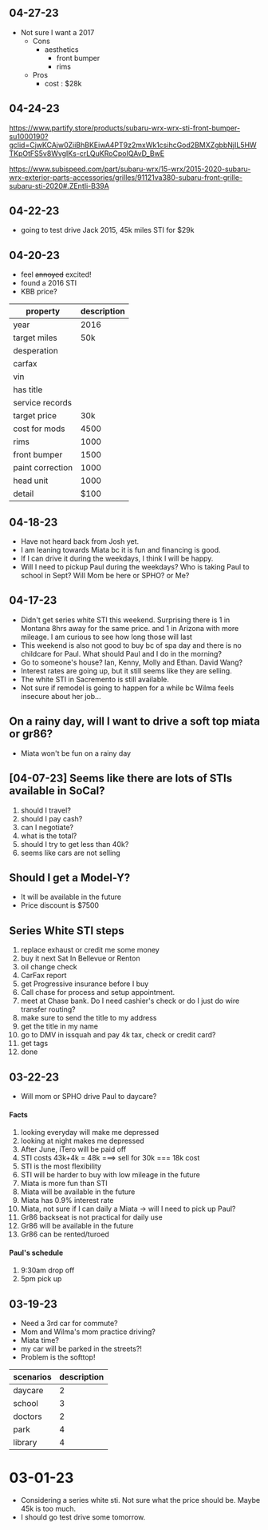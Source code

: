 
## 04-27-23
- Not sure I want a 2017
  - Cons
    - aesthetics
      - front bumper
      - rims
  - Pros
    - cost : $28k


## 04-24-23
https://www.partify.store/products/subaru-wrx-wrx-sti-front-bumper-su1000190?gclid=CjwKCAjw0ZiiBhBKEiwA4PT9z2mxWk1csihcGod2BMXZgbbNjIL5HWTKpOtFS5v8WvgIKs-crLQuKRoCpoIQAvD_BwE

https://www.subispeed.com/part/subaru-wrx/15-wrx/2015-2020-subaru-wrx-exterior-parts-accessories/grilles/91121va380-subaru-front-grille-subaru-sti-2020#.ZEntIi-B39A

## 04-22-23
- going to test drive Jack 2015, 45k miles STI for $29k

## 04-20-23
- feel ~~annoyed~~ excited!
- found a 2016 STI
- KBB price?

| property         | description |
| ---------------- | ----------- |
| year             | 2016        |
| target miles     | 50k         |
| desperation      |             |
| carfax           |             |
| vin              |             |
| has title        |             |
| service records  |             |
| target price     | 30k         |
| cost for mods    | 4500        |
| rims             | 1000        |
| front bumper     | 1500        |
| paint correction | 1000        |
| head unit        | 1000        |
| detail           | $100        |


## 04-18-23
- Have not heard back from Josh yet.
- I am leaning towards Miata bc it is fun and financing is good.
- If I can drive it during the weekdays, I think I will be happy. 
- Will I need to pickup Paul during the weekdays? Who is taking Paul to school in Sept? Will Mom be here or SPHO? or Me?

## 04-17-23
- Didn't get series white STI this weekend. Surprising there is 1 in Montana 8hrs away for the same price. and 1 in Arizona with more mileage. I am curious to see how long those will last
- This weekend is also not good to buy bc of spa day and there is no childcare for Paul. What should Paul and I do in the morning?
- Go to someone's house? Ian, Kenny, Molly and Ethan. David Wang? 
- Interest rates are going up, but it still seems like they are selling.
- The white STI in Sacremento is still available.
- Not sure if remodel is going to happen for a while bc Wilma feels insecure about her job...

## On a rainy day, will I want to drive a soft top miata or gr86?
- Miata won't be fun on a rainy day 

## [04-07-23] Seems like there are lots of STIs available in SoCal? 
1. should I travel?
2. should I pay cash?
3. can I negotiate?
4. what is the total?
5. should I try to get less than 40k? 
6. seems like cars are not selling

## Should I get a Model-Y?
- It will be available in the future
- Price discount is $7500

## Series White STI steps
1. replace exhaust or credit me some money
2. buy it next Sat In Bellevue or Renton
3. oil change check
4. CarFax report
5. get Progressive insurance before I buy
6. Call chase for process and setup appointment.
7. meet at Chase bank. Do I need cashier's check or do I just do wire transfer routing?
8. make sure to send the title to my address
9. get the title in my name
10. go to DMV in issquah and pay 4k tax, check or credit card? 
11. get tags
12. done







## 03-22-23
- Will mom or SPHO drive Paul to daycare? 

#### Facts
1. looking everyday will make me depressed
2. looking at night makes me depressed
3. After June, iTero will be paid off
4. STI costs 43k+4k = 48k ===> sell for 30k === 18k cost
5. STI is the most flexibility
6. STI will be harder to buy with low mileage in the future
7. Miata is more fun than STI
8. Miata will be available in the future
9. Miata has 0.9% interest rate
10. Miata, not sure if I can daily a Miata -> will I need to pick up Paul?
11. Gr86 backseat is not practical for daily use
12. Gr86 will be available in the future
13. Gr86 can be rented/turoed


#### Paul's schedule
1. 9:30am drop off
2. 5pm pick up

## 03-19-23
- Need a 3rd car for commute?
- Mom and Wilma's mom practice driving?
- Miata time?
- my car will be parked in the streets?!
- Problem is the softtop!


| scenarios | description |
| --------- | ----------- |
| daycare   | 2           |
| school    | 3           |
| doctors   | 2           |
| park      | 4           |
| library   | 4           |



# 03-01-23
* Considering a series white sti. Not sure what the price should be. Maybe 45k is too much.
* I should go test drive some tomorrow.

